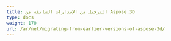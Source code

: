 ```yaml
---
title: الترحيل من الإصدارات السابقة من Aspose.3D
type: docs
weight: 170
url: /ar/net/migrating-from-earlier-versions-of-aspose-3d/
---
```

